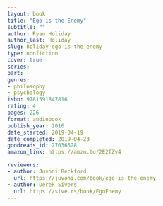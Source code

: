 ```yaml
---
layout: book
title: "Ego is the Enemy"
subtitle: ""
author: Ryan Holiday
author_last: Holiday
slug: holiday-ego-is-the-enemy
type: nonfiction
cover: true
series: 
part: 
genres:
- philosophy
- psychology
isbn: 9781591847816
rating: 4
pages: 226
format: audiobook
publish_year: 2016
date_started: 2019-04-19
date_completed: 2019-04-23
goodreads_id: 27036528
amazon_link: https://amzn.to/2E2fZv4

reviewers:
- author: Juvoni Beckford
  url: https://juvoni.com/book/ego-is-the-enemy
- author: Derek Sivers
  url: https://sive.rs/book/EgoEnemy
---
```

